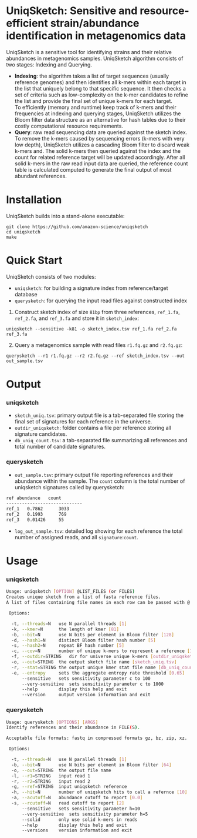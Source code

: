 # UniqSketch: Sensitive and resource-efficient strain/abundance identification in metagenomics data   

UniqSketch is a sensitive tool for identifying strains and their relative abundances in metagenomics samples. UniqSketch algorithm consists of two stages: Indexing and Querying. 
* **Indexing**: the algorithm takes a list of target sequences (usually reference genomes) and then identifies all k-mers within each target in the list that uniquely belong to that specific sequence. 
It then checks a set of criteria such as low-complexity on the k-mer candidates to refine the list and provide the final set of unique k-mers for each target.  
To efficiently (memory and runtime) keep track of k-mers and their frequencies at indexing and querying stages, UniqSketch utilizes the Bloom filter data structure as an alternative for hash tables due to their costly computational resource requirements. 
* **Query**: raw read sequencing data are queried against the sketch index. 
 To remove the k-mers caused by sequencing errors (k-mers with very low depth), 
 UniqSketch utilizes a cascading Bloom filter to discard weak k-mers and. 
 The solid k-mers then queried against the index and the count for related reference target will be updated accordingly. 
 After all solid k-mers in the raw read input data are queried, 
 the reference count table is calculated computed to generate the final output of most abundant references. 
# Installation
UniqSketch builds into a stand-alone executable:
```
git clone https://github.com/amazon-science/uniqsketch
cd uniqsketch
make
```
# Quick Start
UniqSketch consists of two modules: 
* `uniqsketch`: for building a signature index from reference/target database
* `querysketch`: for querying the input read files against constructed index 

1. Construct sketch index of size `81bp` from three references, `ref_1.fa`, `ref_2.fa`, and `ref_3.fa` and store it in `sketch_index`:
```
uniqsketch --sensitive -k81 -o sketch_index.tsv ref_1.fa ref_2.fa ref_3.fa
```
2. Query a metagenomics sample with read files `r1.fq.gz` and `r2.fq.gz`:  
```
querysketch --r1 r1.fq.gz --r2 r2.fq.gz --ref sketch_index.tsv --out out_sample.tsv 
```

# Output
### uniqsketch
* `sketch_uniq.tsv`: primary output file  is a tab-separated file storing the final set of signatures for each reference in the universe.
* `outdir_uniqsketch`: folder contains a file per reference storing all signature candidates.
* `db_uniq_count.tsv`: a tab-separated file summarizing all references and total number of candidate signatures.

### querysketch
* `out_sample.tsv`: primary output file reporting references and their abundance within the sample. The `count` column is the total number of uniqsketch signatures called by querysketch:

```bash
ref	abundance	count
-----------------------------
ref_1	0.7862		3033
ref_2	0.1993		769
ref_3	0.01426		55
```

* `log_out_sample.tsv`: detailed log showing for each reference the total number of assigned reads, and all `signature`:`count`.   

# Usage
### uniqsketch
```bash
Usage: uniqsketch [OPTION] @LIST_FILES (or FILES)
Creates unique sketch from a list of fasta reference files.
A list of files containing file names in each row can be passed with @ prefix.

 Options:

  -t, --threads=N	use N parallel threads [1]
  -k, --kmer=N		the length of kmer [81]
  -b, --bit=N		use N bits per element in Bloom filter [128]
  -d, --hash1=N		distinct Bloom filter hash number [5]
  -s, --hash2=N		repeat BF hash number [5]
  -c, --cov=N		number of unique k-mers to represent a reference [100]
  -f, --outdir=STRING	dir for universe unique k-mers [outdir_uniqsketch]
  -o, --out=STRING	the output sketch file name [sketch_uniq.tsv]
  -r, --stat=STRING	the output unique kmer stat file name [db_uniq_count.tsv]
  -e, --entropy		sets the aggregate entropy rate threshold [0.65]
      --sensitive	sets sensitivity parameter c to 100
      --very-sensitive	sets sensitivity parameter c to 1000
      --help		display this help and exit
      --version		output version information and exit
```
### querysketch
```bash
Usage: querysketch [OPTIONS] [ARGS]
Identify references and their abundance in FILE(S).

Acceptable file formats: fastq in compressed formats gz, bz, zip, xz.

 Options:

  -t, --threads=N	use N parallel threads [1]
  -b, --bit=N		use N bits per element in Bloom filter [64]
  -o, --out=STRING	the output file name
  -l, --r1=STRING	input read 1
  -r, --r2=STRING	input read 2
  -g, --ref=STRING	input uniqsketch reference
  -h, --hit=N		number of uniqsketch hits to call a refernce [10]
  -a, --acutoff=N	abundance cutoff to report [0.0]
  -s, --rcutoff=N	read cutoff to report [2]
      --sensitive	sets sensitivity parameter h=10
      --very-sensitive	sets sensitivity parameter h=5
      --solid		only use solid k-mers in reads
      --help		display this help and exit
      --versions	version information and exit
  ```

